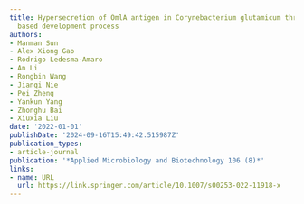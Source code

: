 ```yaml
---
title: Hypersecretion of OmlA antigen in Corynebacterium glutamicum through high-throughput
  based development process
authors:
- Manman Sun
- Alex Xiong Gao
- Rodrigo Ledesma-Amaro
- An Li
- Rongbin Wang
- Jianqi Nie
- Pei Zheng
- Yankun Yang
- Zhonghu Bai
- Xiuxia Liu
date: '2022-01-01'
publishDate: '2024-09-16T15:49:42.515987Z'
publication_types:
- article-journal
publication: '*Applied Microbiology and Biotechnology 106 (8)*'
links:
- name: URL
  url: https://link.springer.com/article/10.1007/s00253-022-11918-x
---
```

